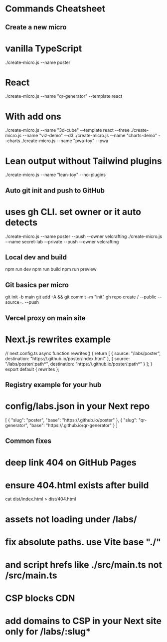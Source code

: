 # Commands Cheatsheet

## Create a new micro
# vanilla TypeScript
./create-micro.js --name poster

# React
./create-micro.js --name "qr-generator" --template react

# With add ons
./create-micro.js --name "3d-cube" --template react --three
./create-micro.js --name "viz-demo" --d3
./create-micro.js --name "charts-demo" --charts
./create-micro.js --name "pwa-toy" --pwa

# Lean output without Tailwind plugins
./create-micro.js --name "lean-toy" --no-plugins

## Auto git init and push to GitHub
# uses gh CLI. set owner or it auto detects
./create-micro.js --name poster --push --owner velcrafting
./create-micro.js --name secret-lab --private --push --owner velcrafting

## Local dev and build
npm run dev
npm run build
npm run preview

## Git basics per micro
git init -b main
git add -A && git commit -m "init"
gh repo create <owner>/<slug> --public --source=. --push

## Vercel proxy on main site
# Next.js rewrites example
// next.config.ts
async function rewrites() {
  return [
    { source: "/labs/poster", destination: "https://<user>.github.io/poster/index.html" },
    { source: "/labs/poster/:path*", destination: "https://<user>.github.io/poster/:path*" }
  ];
}
export default { rewrites };

## Registry example for your hub
# config/labs.json in your Next repo
[
  { "slug": "poster", "base": "https://<user>.github.io/poster" },
  { "slug": "qr-generator", "base": "https://<user>.github.io/qr-generator" }
]

## Common fixes
# deep link 404 on GitHub Pages
# ensure 404.html exists after build
cat dist/index.html > dist/404.html

# assets not loading under /labs/<slug>
# fix absolute paths. use Vite base "./"
# and script hrefs like ./src/main.ts not /src/main.ts

# CSP blocks CDN
# add domains to CSP in your Next site only for /labs/:slug*